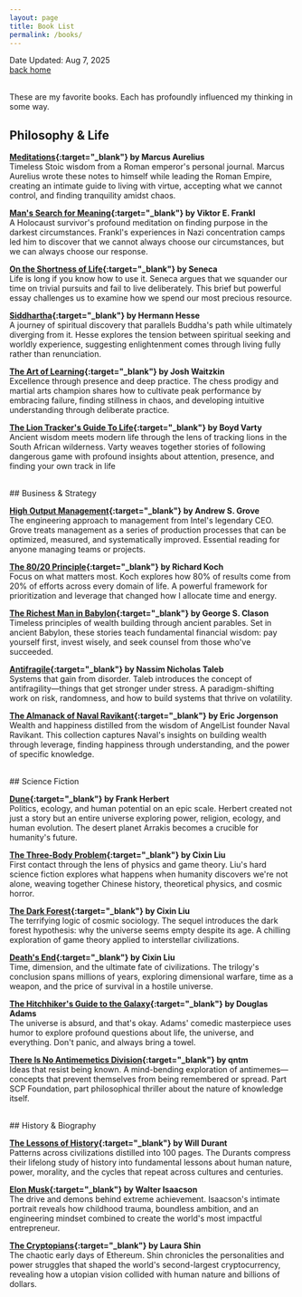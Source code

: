 ```yaml
---
layout: page
title: Book List
permalink: /books/
---
```


Date Updated: Aug 7, 2025\
[back home](/)

\
These are my favorite books. Each has profoundly influenced my thinking in some way.

## Philosophy & Life

**[Meditations](https://www.goodreads.com/book/show/28139847-the-meditations-of-marcus-aurelius){:target="_blank"} by Marcus Aurelius**  
Timeless Stoic wisdom from a Roman emperor's personal journal. Marcus Aurelius wrote these notes to himself while leading the Roman Empire, creating an intimate guide to living with virtue, accepting what we cannot control, and finding tranquility amidst chaos.

**[Man's Search for Meaning](https://www.goodreads.com/book/show/4069.Man_s_Search_for_Meaning){:target="_blank"} by Viktor E. Frankl**  
A Holocaust survivor's profound meditation on finding purpose in the darkest circumstances. Frankl's experiences in Nazi concentration camps led him to discover that we cannot always choose our circumstances, but we can always choose our response.

**[On the Shortness of Life](https://www.goodreads.com/book/show/40195886-on-the-shortness-of-life){:target="_blank"} by Seneca**  
Life is long if you know how to use it. Seneca argues that we squander our time on trivial pursuits and fail to live deliberately. This brief but powerful essay challenges us to examine how we spend our most precious resource.

**[Siddhartha](https://www.goodreads.com/book/show/52036.Siddhartha){:target="_blank"} by Hermann Hesse**  
A journey of spiritual discovery that parallels Buddha's path while ultimately diverging from it. Hesse explores the tension between spiritual seeking and worldly experience, suggesting enlightenment comes through living fully rather than renunciation.

**[The Art of Learning](https://www.goodreads.com/book/show/857333.The_Art_of_Learning){:target="_blank"} by Josh Waitzkin**  
Excellence through presence and deep practice. The chess prodigy and martial arts champion shares how to cultivate peak performance by embracing failure, finding stillness in chaos, and developing intuitive understanding through deliberate practice.

**[The Lion Tracker's Guide To Life](https://www.goodreads.com/book/show/43261065-the-lion-tracker-s-guide-to-life){:target="_blank"} by Boyd Varty**  
Ancient wisdom meets modern life through the lens of tracking lions in the South African wilderness. Varty weaves together stories of following dangerous game with profound insights about attention, presence, and finding your own track in life

<br>
## Business & Strategy

**[High Output Management](https://www.goodreads.com/book/show/324750.High_Output_Management){:target="_blank"} by Andrew S. Grove**  
The engineering approach to management from Intel's legendary CEO. Grove treats management as a series of production processes that can be optimized, measured, and systematically improved. Essential reading for anyone managing teams or projects.

**[The 80/20 Principle](https://www.goodreads.com/book/show/181206.The_80_20_Principle){:target="_blank"} by Richard Koch**  
Focus on what matters most. Koch explores how 80% of results come from 20% of efforts across every domain of life. A powerful framework for prioritization and leverage that changed how I allocate time and energy.

**[The Richest Man in Babylon](https://www.goodreads.com/book/show/43097201-the-richest-man-in-babylon){:target="_blank"} by George S. Clason**  
Timeless principles of wealth building through ancient parables. Set in ancient Babylon, these stories teach fundamental financial wisdom: pay yourself first, invest wisely, and seek counsel from those who've succeeded.

**[Antifragile](https://www.goodreads.com/book/show/13530973-antifragile){:target="_blank"} by Nassim Nicholas Taleb**  
Systems that gain from disorder. Taleb introduces the concept of antifragility—things that get stronger under stress. A paradigm-shifting work on risk, randomness, and how to build systems that thrive on volatility.

**[The Almanack of Naval Ravikant](https://www.goodreads.com/book/show/54898389-the-almanack-of-naval-ravikant){:target="_blank"} by Eric Jorgenson**  
Wealth and happiness distilled from the wisdom of AngelList founder Naval Ravikant. This collection captures Naval's insights on building wealth through leverage, finding happiness through understanding, and the power of specific knowledge.

<br>
## Science Fiction

**[Dune](https://www.goodreads.com/book/show/44767458-dune){:target="_blank"} by Frank Herbert**  
Politics, ecology, and human potential on an epic scale. Herbert created not just a story but an entire universe exploring power, religion, ecology, and human evolution. The desert planet Arrakis becomes a crucible for humanity's future.

**[The Three-Body Problem](https://www.goodreads.com/book/show/20518872-the-three-body-problem){:target="_blank"} by Cixin Liu**  
First contact through the lens of physics and game theory. Liu's hard science fiction explores what happens when humanity discovers we're not alone, weaving together Chinese history, theoretical physics, and cosmic horror.

**[The Dark Forest](https://www.goodreads.com/book/show/23168817-the-dark-forest){:target="_blank"} by Cixin Liu**  
The terrifying logic of cosmic sociology. The sequel introduces the dark forest hypothesis: why the universe seems empty despite its age. A chilling exploration of game theory applied to interstellar civilizations.

**[Death's End](https://www.goodreads.com/book/show/25451264-death-s-end){:target="_blank"} by Cixin Liu**  
Time, dimension, and the ultimate fate of civilizations. The trilogy's conclusion spans millions of years, exploring dimensional warfare, time as a weapon, and the price of survival in a hostile universe.

**[The Hitchhiker's Guide to the Galaxy](https://www.goodreads.com/book/show/11.The_Hitchhiker_s_Guide_to_the_Galaxy){:target="_blank"} by Douglas Adams**  
The universe is absurd, and that's okay. Adams' comedic masterpiece uses humor to explore profound questions about life, the universe, and everything. Don't panic, and always bring a towel.

**[There Is No Antimemetics Division](https://www.goodreads.com/book/show/54870256-there-is-no-antimemetics-division){:target="_blank"} by qntm**  
Ideas that resist being known. A mind-bending exploration of antimemes—concepts that prevent themselves from being remembered or spread. Part SCP Foundation, part philosophical thriller about the nature of knowledge itself.

<br>
## History & Biography

**[The Lessons of History](https://www.goodreads.com/book/show/174713.The_Lessons_of_History){:target="_blank"} by Will Durant**  
Patterns across civilizations distilled into 100 pages. The Durants compress their lifelong study of history into fundamental lessons about human nature, power, morality, and the cycles that repeat across cultures and centuries.

**[Elon Musk](https://www.goodreads.com/book/show/122765395-elon-musk){:target="_blank"} by Walter Isaacson**  
The drive and demons behind extreme achievement. Isaacson's intimate portrait reveals how childhood trauma, boundless ambition, and an engineering mindset combined to create the world's most impactful entrepreneur.

**[The Cryptopians](https://www.goodreads.com/book/show/57356067-the-cryptopians){:target="_blank"} by Laura Shin**  
The chaotic early days of Ethereum. Shin chronicles the personalities and power struggles that shaped the world's second-largest cryptocurrency, revealing how a utopian vision collided with human nature and billions of dollars.
